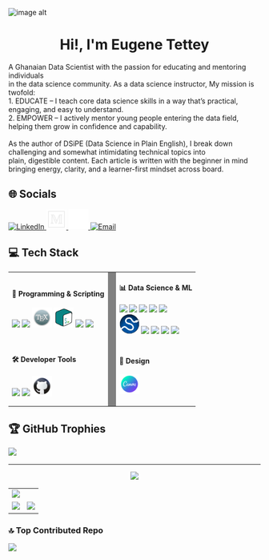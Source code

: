 ![image alt](https://github.com/UgeneTettey/UgeneTettey/blob/391d7264e26722fdd91c530a5f2ed199d81667fb/assets/banner.jpg)



<h1 align="center">Hi!, I'm Eugene Tettey</h1>
A Ghanaian Data Scientist with the passion for educating and mentoring individuals<br>in the data science community. As a data science instructor, My mission is twofold:<br>1. EDUCATE – I teach core data science skills in a way that’s practical, engaging, and easy to understand.<br>2. EMPOWER – I actively mentor young people entering the data field, helping them grow in confidence and capability.<br><br>As the author of DSiPE (Data Science in Plain English), I break down challenging and somewhat intimidating technical topics into <br>plain, digestible content. Each article is written with the beginner in mind bringing energy, clarity, and a learner-first mindset across board. <br>


## 🌐 Socials
<p align="left">
  <!-- LinkedIn -->
  <a href="https://linkedin.com/in/eugene-tettey" target="_blank" rel="noreferrer">
    <img src="https://cdn-icons-png.flaticon.com/512/174/174857.png" alt="LinkedIn" width="40" />
  </a>

  <!-- Medium -->
  <a href="https://medium.com/@dsipe_" target="_blank" rel="noreferrer">
    <img src="assets/icons/medium-2.png" alt="Medium" width="40" />
  </a>

<!-- X (formerly Twitter) -->
  <!-- X (formerly Twitter) -->
  <a href="https://x.com/eugene_tettey" target="_blank" rel="noreferrer">
    <img src="assets/icons/X.png" alt="X" width="40" />
  </a>


  <!-- Email -->
  <a href="mailto:ugeneayerkain@gmail.com" target="_blank" rel="noreferrer">
    <img src="https://cdn-icons-png.flaticon.com/512/732/732200.png" alt="Email" width="40" />
  </a>
</p>






<h2>💻 Tech Stack</h2>

<table>
  <tr>
    <td>
      <h4>🧠 Programming & Scripting</h4>
      <p>
        <img src="https://cdn.jsdelivr.net/gh/devicons/devicon/icons/python/python-original.svg" width="40"/>
        <img src="https://cdn.jsdelivr.net/gh/devicons/devicon/icons/powershell/powershell-original.svg" width="40"/>
        <img src="assets/icons/Latex.png" width="40"/>
        <img src="assets/icons/bash-2.png" width="40"/>
        <img src="https://cdn.jsdelivr.net/gh/devicons/devicon/icons/windows8/windows8-original.svg" width="40"/>
        <img src="https://cdn.jsdelivr.net/gh/devicons/devicon/icons/linux/linux-original.svg" width="40"/>
      </p>
    </td>
    <td style="width: 2px; background-color: gray;"></td>
    <td>
      <h4>📊 Data Science & ML</h4>
      <p>
        <img src="https://cdn.jsdelivr.net/gh/devicons/devicon/icons/jupyter/jupyter-original.svg" width="40"/>
        <img src="https://cdn.jsdelivr.net/gh/devicons/devicon/icons/anaconda/anaconda-original.svg" width="40"/>
        <img src="https://cdn.jsdelivr.net/gh/devicons/devicon/icons/numpy/numpy-original.svg" width="40"/>
        <img src="https://cdn.jsdelivr.net/gh/devicons/devicon/icons/pandas/pandas-original.svg" width="40"/>
        <img src="https://cdn.jsdelivr.net/gh/devicons/devicon/icons/matplotlib/matplotlib-original.svg" width="40"/>
        <br/>
        <img src="assets/icons/scipy.png" width="40"/>
        <img src="https://cdn.jsdelivr.net/gh/devicons/devicon/icons/tensorflow/tensorflow-original.svg" width="40"/>
        <img src="https://cdn.jsdelivr.net/gh/devicons/devicon/icons/keras/keras-original.svg" width="40"/>
        <img src="https://cdn.jsdelivr.net/gh/devicons/devicon/icons/pytorch/pytorch-original.svg" width="40"/>
        <img src="https://cdn.jsdelivr.net/gh/devicons/devicon/icons/opencv/opencv-original.svg" width="40"/>
      </p>
    </td>
  </tr>
  <tr>
    <td>
      <h4>🛠️ Developer Tools</h4>
      <p>
        <img src="https://cdn.jsdelivr.net/gh/devicons/devicon/icons/vscode/vscode-original.svg" width="40"/>
        <img src="https://cdn.jsdelivr.net/gh/devicons/devicon/icons/git/git-original.svg" width="40"/>
        <img src="assets/icons/github.png" width="40"/>
      </p>
    </td>
    <td style="width: 2px; background-color: gray;"></td>
    <td>
      <h4>🎨 Design</h4>
      <p>
        <img src="assets/icons/canva.png" width="40"/>
      </p>
    </td>
  </tr>
</table>

## 🏆 GitHub Trophies
![](https://github-profile-trophy.vercel.app/?username=UgeneTettey&theme=aura&no-frame=false&no-bg=true&margin-w=4)

---

<div align="center">
  <img src="https://quotes-github-readme.vercel.app/api?type=vertical&theme=nord" />
</div>


<table>
  <tr>
    <td colspan="2">
      <!-- Most Used Languages -->
      <img src="https://github-readme-stats.vercel.app/api/top-langs/?username=UgeneTettey&theme=aura&hide_border=false&layout=compact" />
    </td>
  </tr>
  <tr>
    <td>
      <!-- GitHub Stats -->
      <img src="https://github-readme-stats.vercel.app/api?username=UgeneTettey&theme=aura&show_icons=true&hide_border=false&include_all_commits=true&count_private=false" />
    </td>
    <td>
      <!-- GitHub Streaks -->
      <img src="https://nirzak-streak-stats.vercel.app/?user=UgeneTettey&theme=aura&hide_border=false" />
    </td>
  </tr>
</table>







### 🔝 Top Contributed Repo
![](https://github-contributor-stats.vercel.app/api?username=UgeneTettey&limit=5&theme=chartreuse-dark&combine_all_yearly_contributions=true)

<!-- Proudly created with GPRM ( https://gprm.itsvg.in ) -->
